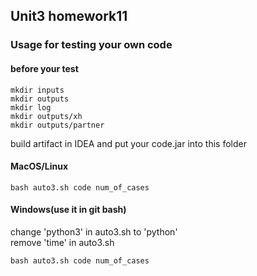 ## Unit3 homework11
### Usage for testing your own code
#### before your test

`mkdir inputs`\
`mkdir outputs`\
`mkdir log`\
`mkdir outputs/xh`\
`mkdir outputs/partner`

build artifact in IDEA and put your code.jar into this folder

#### MacOS/Linux
`bash auto3.sh code num_of_cases`
#### Windows(use it in git bash)
change 'python3' in auto3.sh to 'python'\
remove 'time' in auto3.sh

`bash auto3.sh code num_of_cases`
